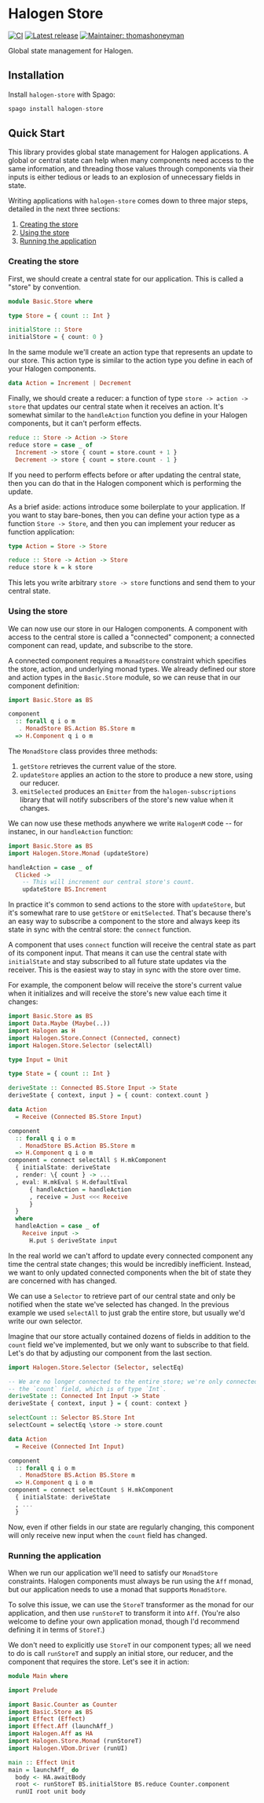 # Halogen Store

[![CI](https://github.com/thomashoneyman/purescript-halogen-store/workflows/CI/badge.svg?branch=main)](https://github.com/thomashoneyman/purescript-halogen-store/actions?query=workflow%3ACI+branch%3Amain)
[![Latest release](http://img.shields.io/github/release/thomashoneyman/purescript-halogen-store.svg)](https://github.com/thomashoneyman/purescript-halogen-store/releases)
[![Maintainer: thomashoneyman](https://img.shields.io/badge/maintainer-thomashoneyman-teal.svg)](http://github.com/thomashoneyman)

Global state management for Halogen.

## Installation

Install `halogen-store` with Spago:

```purs
spago install halogen-store
```

## Quick Start

This library provides global state management for Halogen applications. A global or central state can help when many components need access to the same information, and threading those values through components via their inputs is either tedious or leads to an explosion of unnecessary fields in state.

Writing applications with `halogen-store` comes down to three major steps, detailed in the next three sections:

1. [Creating the store](#creating-the-store)
2. [Using the store](#using-the-store)
3. [Running the application](#running-the-application)

### Creating the store

First, we should create a central state for our application. This is called a "store" by convention.

```purs
module Basic.Store where

type Store = { count :: Int }

initialStore :: Store
initialStore = { count: 0 }
```

In the same module we'll create an action type that represents an update to our store. This action type is similar to the action type you define in each of your Halogen components.

```purs
data Action = Increment | Decrement
```

Finally, we should create a reducer: a function of type `store -> action -> store` that updates our central state when it receives an action. It's somewhat similar to the `handleAction` function you define in your Halogen components, but it can't perform effects.

```purs
reduce :: Store -> Action -> Store
reduce store = case _ of
  Increment -> store { count = store.count + 1 }
  Decrement -> store { count = store.count - 1 }
```

If you need to perform effects before or after updating the central state, then you can do that in the Halogen component which is performing the update.

As a brief aside: actions introduce some boilerplate to your application. If you want to stay bare-bones, then you can define your action type as a function `Store -> Store`, and then you can implement your reducer as function application:

```purs
type Action = Store -> Store

reduce :: Store -> Action -> Store
reduce store k = k store
```

This lets you write arbitrary `store -> store` functions and send them to your central state.

### Using the store

We can now use our store in our Halogen components. A component with access to the central store is called a "connected" component; a connected component can read, update, and subscribe to the store.

A connected component requires a `MonadStore` constraint which specifies the store, action, and underlying monad types. We already defined our store and action types in the `Basic.Store` module, so we can reuse that in our component definition:

```purs
import Basic.Store as BS

component
  :: forall q i o m
   . MonadStore BS.Action BS.Store m
  => H.Component q i o m
```

The `MonadStore` class provides three methods:

1. `getStore` retrieves the current value of the store.
2. `updateStore` applies an action to the store to produce a new store, using our reducer.
3. `emitSelected` produces an `Emitter` from the `halogen-subscriptions` library that will notify subscribers of the store's new value when it changes.

We can now use these methods anywhere we write `HalogenM` code -- for instanec, in our `handleAction` function:

```purs
import Basic.Store as BS
import Halogen.Store.Monad (updateStore)

handleAction = case _ of
  Clicked ->
    -- This will increment our central store's count.
    updateStore BS.Increment
```

In practice it's common to send actions to the store with `updateStore`, but it's somewhat rare to use `getStore` or `emitSelected`. That's because there's an easy way to subscribe a component to the store and always keep its state in sync with the central store: the `connect` function.

A component that uses `connect` function will receive the central state as part of its component input. That means it can use the central state with `initialState` and stay subscribed to all future state updates via the receiver. This is the easiest way to stay in sync with the store over time.

For example, the component below will receive the store's current value when it initializes and will receive the store's new value each time it changes:

```purs
import Basic.Store as BS
import Data.Maybe (Maybe(..))
import Halogen as H
import Halogen.Store.Connect (Connected, connect)
import Halogen.Store.Selector (selectAll)

type Input = Unit

type State = { count :: Int }

deriveState :: Connected BS.Store Input -> State
deriveState { context, input } = { count: context.count }

data Action
  = Receive (Connected BS.Store Input)

component
  :: forall q i o m
   . MonadStore BS.Action BS.Store m
  => H.Component q i o m
component = connect selectAll $ H.mkComponent
  { initialState: deriveState
  , render: \{ count } -> ...
  , eval: H.mkEval $ H.defaultEval
      { handleAction = handleAction
      , receive = Just <<< Receive
      }
  }
  where
  handleAction = case _ of
    Receive input ->
      H.put $ deriveState input
```

In the real world we can't afford to update every connected component any time the central state changes; this would be incredibly inefficient. Instead, we want to only updated connected components when the bit of state they are concerned with has changed.

We can use a `Selector` to retrieve part of our central state and only be notified when the state we've selected has changed. In the previous example we used `selectAll` to just grab the entire store, but usually we'd write our own selector.

Imagine that our store actually contained dozens of fields in addition to the `count` field we've implemented, but we only want to subscribe to that field. Let's do that by adjusting our component from the last section.

```purs
import Halogen.Store.Selector (Selector, selectEq)

-- We are no longer connected to the entire store; we're only connected to
-- the `count` field, which is of type `Int`.
deriveState :: Connected Int Input -> State
deriveState { context, input } = { count: context }

selectCount :: Selector BS.Store Int
selectCount = selectEq \store -> store.count

data Action
  = Receive (Connected Int Input)

component
  :: forall q i o m
   . MonadStore BS.Action BS.Store m
  => H.Component q i o m
component = connect selectCount $ H.mkComponent
  { initialState: deriveState
  , ...
  }
```

Now, even if other fields in our state are regularly changing, this component will only receive new input when the `count` field has changed.

### Running the application

When we run our application we'll need to satisfy our `MonadStore` constraints. Halogen components must always be run using the `Aff` monad, but our application needs to use a monad that supports `MonadStore`.

To solve this issue, we can use the `StoreT` transformer as the monad for our application, and then use `runStoreT` to transform it into `Aff`. (You're also welcome to define your own application monad, though I'd recommend defining it in terms of `StoreT`.)

We don't need to explicitly use `StoreT` in our component types; all we need to do is call `runStoreT` and supply an initial store, our reducer, and the component that requires the store. Let's see it in action:

```purs
module Main where

import Prelude

import Basic.Counter as Counter
import Basic.Store as BS
import Effect (Effect)
import Effect.Aff (launchAff_)
import Halogen.Aff as HA
import Halogen.Store.Monad (runStoreT)
import Halogen.VDom.Driver (runUI)

main :: Effect Unit
main = launchAff_ do
  body <- HA.awaitBody
  root <- runStoreT BS.initialStore BS.reduce Counter.component
  runUI root unit body
```

